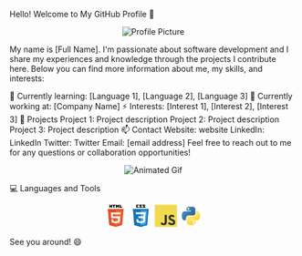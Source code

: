 Hello! Welcome to My GitHub Profile 👋
<p align="center">
  <img src="https://github.com/YOUR_USERNAME/IMAGE_NAME.png" alt="Profile Picture">
</p>
My name is [Full Name]. I'm passionate about software development and I share my experiences and knowledge through the projects I contribute here. Below you can find more information about me, my skills, and interests:

🌱 Currently learning: [Language 1], [Language 2], [Language 3]
💼 Currently working at: [Company Name]
⚡ Interests: [Interest 1], [Interest 2], [Interest 3]
🚀 Projects
Project 1: Project description
Project 2: Project description
Project 3: Project description
📫 Contact
Website: website
LinkedIn: LinkedIn
Twitter: Twitter
Email: [email address]
Feel free to reach out to me for any questions or collaboration opportunities!

<p align="center">
  <img src="https://github.com/YOUR_USERNAME/ANIMATED_IMAGE_NAME.gif" alt="Animated Gif">
</p>
💻 Languages and Tools
<p align="center">
  <img src="https://github.com/devicons/devicon/blob/master/icons/html5/html5-original-wordmark.svg" alt="HTML5" width="40" height="40"/>
  <img src="https://github.com/devicons/devicon/blob/master/icons/css3/css3-original-wordmark.svg" alt="CSS3" width="40" height="40"/>
  <img src="https://github.com/devicons/devicon/blob/master/icons/javascript/javascript-original.svg" alt="JavaScript" width="40" height="40"/>
  <img src="https://github.com/devicons/devicon/blob/master/icons/python/python-original.svg" alt="Python" width="40" height="40"/>
  <!-- Add more language and tool icons: https://github.com/devicons/devicon -->
</p>
See you around! 😄
